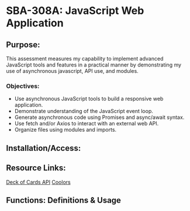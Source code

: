 # SBA-308A: JavaScript Web Application #

## Purpose: ##
This assessment measures my capability to implement advanced JavaScript tools and features in a practical manner by demonstrating my use of asynchronous javascript, API use, and modules.

### Objectives: ###
- Use asynchronous JavaScript tools to build a responsive web application.
- Demonstrate understanding of the JavaScript event loop.
- Generate asynchronous code using Promises and async/await syntax.
- Use fetch and/or Axios to interact with an external web API.
- Organize files using modules and imports.

## Installation/Access: ##


## Resource Links: ##
[Deck of Cards API]("https://deckofcardsapi.com/")
[Coolors]("https://coolors.co/)

## Functions: Definitions & Usage ##

